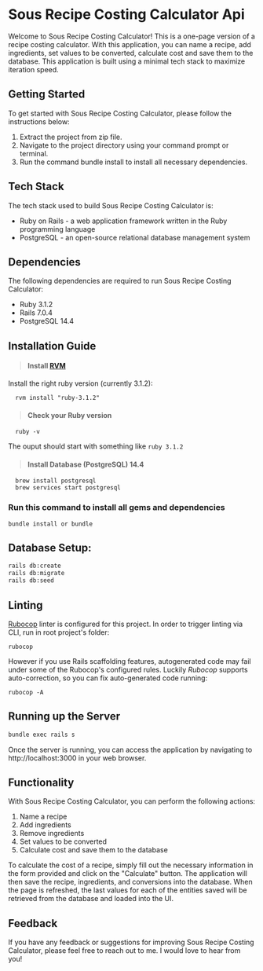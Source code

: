 # Sous Recipe Costing Calculator Api
Welcome to Sous Recipe Costing Calculator! This is a one-page version of a recipe costing calculator. With this application, you can name a recipe, add ingredients, set values to be converted, calculate cost and save them to the database. This application is built using a minimal tech stack to maximize iteration speed.

## Getting Started
To get started with Sous Recipe Costing Calculator, please follow the instructions below:

1. Extract the project from zip file.
2. Navigate to the project directory using your command prompt or terminal.
3. Run the command bundle install to install all necessary dependencies.

## Tech Stack
The tech stack used to build Sous Recipe Costing Calculator is:

* Ruby on Rails - a web application framework written in the Ruby programming language
* PostgreSQL - an open-source relational database management system


## Dependencies
The following dependencies are required to run Sous Recipe Costing Calculator:

* Ruby 3.1.2
* Rails 7.0.4
* PostgreSQL 14.4

## Installation Guide
>#### Install [RVM](https://rvm.io/rvm/install)
Install the right ruby version (currently 3.1.2):
```shell
  rvm install "ruby-3.1.2"
```

>#### Check your Ruby version
```shell
  ruby -v
```

The ouput should start with something like `ruby 3.1.2`

>#### Install Database (PostgreSQL) 14.4
```shell
  brew install postgresql
  brew services start postgresql
```

### Run this command to install all gems and dependencies

```azure
bundle install or bundle
```
## Database Setup:
```sh
rails db:create
rails db:migrate
rails db:seed
```

## Linting
[Rubocop](https://github.com/bbatsov/rubocop) linter is configured for this project. In order to trigger linting via CLI, run in root project's folder:
```
rubocop
```
However if you use Rails scaffolding features, autogenerated code may fail under some of the Rubocop's configured rules. Luckily *Rubocop* supports auto-correction, so you can fix auto-generated code running:
```
rubocop -A
```

## Running up the Server
```sh
bundle exec rails s
```

Once the server is running, you can access the application by navigating to http://localhost:3000 in your web browser.

## Functionality
With Sous Recipe Costing Calculator, you can perform the following actions:

1. Name a recipe
2. Add ingredients
3. Remove ingredients
4. Set values to be converted
5. Calculate cost and save them to the database

To calculate the cost of a recipe, simply fill out the necessary information in the form provided and click on the "Calculate" button. The application will then save the recipe, ingredients, and conversions into the database. When the page is refreshed, the last values for each of the entities saved will be retrieved from the database and loaded into the UI.

## Feedback
If you have any feedback or suggestions for improving Sous Recipe Costing Calculator, please feel free to reach out to me. I would love to hear from you!

